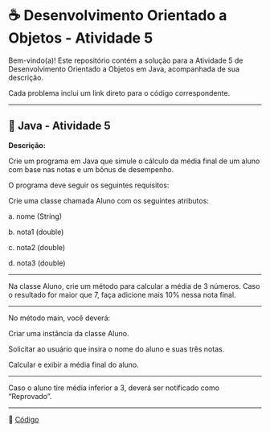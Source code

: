 # ☕ Desenvolvimento Orientado a Objetos - Atividade 5

Bem-vindo(a)! Este repositório contém a solução para a Atividade 5 de Desenvolvimento Orientado a Objetos em Java, acompanhada de sua descrição.  

Cada problema inclui um link direto para o código correspondente. 

---

## 📄 Java - Atividade 5
  
**Descrição:**

Crie um programa em Java que simule o cálculo da média final de um aluno com base nas
notas e um bônus de desempenho.

O programa deve seguir os seguintes requisitos:

Crie uma classe chamada Aluno com os seguintes atributos:
   
a. nome (String)

b. nota1 (double)

c. nota2 (double)

d. nota3 (double)

---

Na classe Aluno, crie um método para calcular a média de 3 números. Caso o resultado for
maior que 7, faça adicione mais 10% nessa nota final.

---

No método main, você deverá:

Criar uma instância da classe Aluno.

Solicitar ao usuário que insira o nome do aluno e suas três notas.

Calcular e exibir a média final do aluno.

---

Caso o aluno tire média inferior a 3, deverá ser notificado como “Reprovado”.

---

🔗 [Código](https://github.com/Miguel-Russo/Faculdade/tree/main/2%C2%B0%20Semestre%20-%202024_2/Desenvolvimento%20Orientado%20a%20Objetos/Atividade_5)
